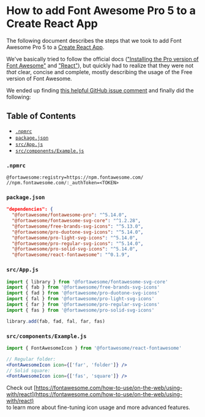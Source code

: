 # How to add Font Awesome Pro 5 to a Create React App

The following document describes the steps that we took to add Font Awesome Pro 5 to a [Create React App](https://create-react-app.dev).

We've basically tried to follow the official docs (["Installing the Pro version of Font Awesome"](https://fontawesome.com/how-to-use/on-the-web/setup/using-package-managers#installing-pro) and ["React"](https://fontawesome.com/how-to-use/on-the-web/using-with/react)), but quickly had to realize that they were not *that* clear, concise and complete, mostly describing the usage of the Free version of Font Awesome.

We ended up finding [this helpful GitHub issue comment](https://github.com/FortAwesome/react-fontawesome/issues/16#issuecomment-485281397) and finally did the following:

## Table of Contents

- [`.npmrc`](#npmrc)
- [`package.json`](#packagejson)
- [`src/App.js`](#srcappjs)
- [`src/components/Example.js`](#srccomponentsexamplejs)

### `.npmrc`

```npmrc
@fortawesome:registry=https://npm.fontawesome.com/
//npm.fontawesome.com/:_authToken=<TOKEN>
```

### `package.json`

```json
"dependencies": {
  "@fortawesome/fontawesome-pro": "^5.14.0",
  "@fortawesome/fontawesome-svg-core": "^1.2.28",
  "@fortawesome/free-brands-svg-icons": "^5.13.0",
  "@fortawesome/pro-duotone-svg-icons": "^5.14.0",
  "@fortawesome/pro-light-svg-icons": "^5.14.0",
  "@fortawesome/pro-regular-svg-icons": "^5.14.0",
  "@fortawesome/pro-solid-svg-icons": "^5.14.0",
  "@fortawesome/react-fontawesome": "^0.1.9",
```

### `src/App.js`

```jsx
import { library } from '@fortawesome/fontawesome-svg-core'
import { fab } from '@fortawesome/free-brands-svg-icons'
import { fad } from '@fortawesome/pro-duotone-svg-icons'
import { fal } from '@fortawesome/pro-light-svg-icons'
import { far } from '@fortawesome/pro-regular-svg-icons'
import { fas } from '@fortawesome/pro-solid-svg-icons'

library.add(fab, fad, fal, far, fas)
```

### `src/components/Example.js`

```jsx
import { FontAwesomeIcon } from '@fortawesome/react-fontawesome'
```

```jsx
// Regular folder:
<FontAwesomeIcon icon={['far', 'folder']} />
// Solid square:
<FontAwesomeIcon icon={['fas', 'square']} />
```

Check out [https://fontawesome.com/how-to-use/on-the-web/using-with/react](https://fontawesome.com/how-to-use/on-the-web/using-with/react)
<br>
to learn more about fine-tuning icon usage and more advanced features.
